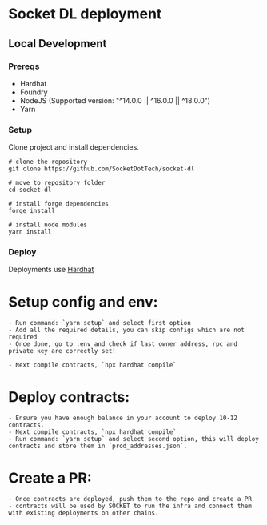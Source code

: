 # Socket DL deployment

## Local Development

### Prereqs

- Hardhat
- Foundry
- NodeJS (Supported version: "^14.0.0 || ^16.0.0 || ^18.0.0")
- Yarn

### Setup

Clone project and install dependencies.

```bash=
# clone the repository
git clone https://github.com/SocketDotTech/socket-dl

# move to repository folder
cd socket-dl

# install forge dependencies
forge install

# install node modules
yarn install
```

### Deploy

Deployments use [Hardhat](https://github.com/NomicFoundation/hardhat)

# Setup config and env:

    - Run command: `yarn setup` and select first option
    - Add all the required details, you can skip configs which are not required
    - Once done, go to .env and check if last owner address, rpc and private key are correctly set!

    - Next compile contracts, `npx hardhat compile`

# Deploy contracts:

    - Ensure you have enough balance in your account to deploy 10-12 contracts.
    - Next compile contracts, `npx hardhat compile`
    - Run command: `yarn setup` and select second option, this will deploy contracts and store them in `prod_addresses.json`.

# Create a PR:

    - Once contracts are deployed, push them to the repo and create a PR
    - contracts will be used by SOCKET to run the infra and connect them with existing deployments on other chains.
